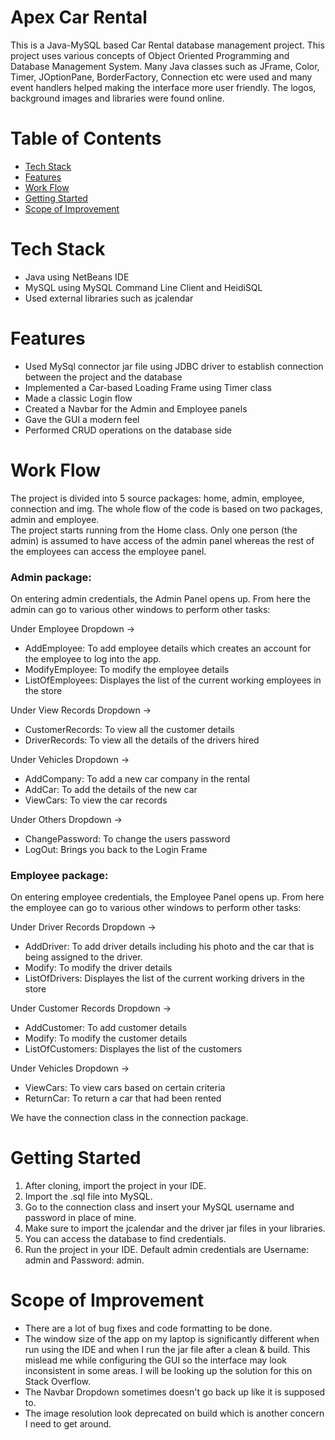 # Apex Car Rental
This is a Java-MySQL based Car Rental database management project. This project uses various concepts of Object Oriented Programming and Database Management System. Many Java classes such as JFrame, Color, Timer, JOptionPane, BorderFactory, Connection etc were used and many event handlers helped making the interface more user friendly. The logos, background images and libraries were found online.

# Table of Contents
- [Tech Stack](#tech-stack)
- [Features](#features)
- [Work Flow](#work-flow)
- [Getting Started](#getting-started)
- [Scope of Improvement](#scope-of-improvement)

# Tech Stack
- Java using NetBeans IDE 
- MySQL using MySQL Command Line Client and HeidiSQL
- Used external libraries such as jcalendar

# Features
- Used MySql connector jar file using JDBC driver to establish connection between the project and the database
- Implemented a Car-based Loading Frame using Timer class
- Made a classic Login flow
- Created a Navbar for the Admin and Employee panels
- Gave the GUI a modern feel
- Performed CRUD operations on the database side

# Work Flow
The project is divided into 5 source packages: home, admin, employee, connection and img. The whole flow of the code is based on two packages, admin and employee. <br>
The project starts running from the Home class. Only one person (the admin) is assumed to have access of the admin panel whereas the rest of the employees can access the employee panel. <br>

<h3>Admin package:</h3> On entering admin credentials, the Admin Panel opens up. From here the admin can go to various other windows to perform other tasks:<br>

Under Employee Dropdown -><br>
- AddEmployee: To add employee details which creates an account for the employee to log into the app.<br>
- ModifyEmployee: To modify the employee details<br>
- ListOfEmployees: Displayes the list of the current working employees in the store<br>

Under View Records Dropdown -><br>
- CustomerRecords: To view all the customer details<br>
- DriverRecords: To view all the details of the drivers hired<br>

Under Vehicles Dropdown -><br>
- AddCompany: To add a new car company in the rental<br>
- AddCar: To add the details of the new car<br>
- ViewCars: To view the car records<br>

Under Others Dropdown -><br>
- ChangePassword: To change the users password<br>
- LogOut: Brings you back to the Login Frame<br>

<h3>Employee package:</h3> On entering employee credentials, the Employee Panel opens up. From here the employee can go to various other windows to perform other tasks:<br>

Under Driver Records Dropdown -><br>
- AddDriver: To add driver details including his photo and the car that is being assigned to the driver.<br>
- Modify: To modify the driver details<br>
- ListOfDrivers: Displayes the list of the current working drivers in the store<br>

Under Customer Records Dropdown -><br>
- AddCustomer: To add customer details <br>
- Modify: To modify the customer details<br>
- ListOfCustomers: Displayes the list of the customers <br>

Under Vehicles Dropdown -><br>
- ViewCars: To view cars based on certain criteria <br>
- ReturnCar: To return a car that had been rented

We have the connection class in the connection package.

# Getting Started
1. After cloning, import the project in your IDE.
2. Import the .sql file into MySQL.
3. Go to the connection class and insert your MySQL username and password in place of mine.
4. Make sure to import the jcalendar and the driver jar files in your libraries.
5. You can access the database to find credentials.
6. Run the project in your IDE. Default admin credentials are Username: admin and Password: admin.

# Scope of Improvement
- There are a lot of bug fixes and code formatting to be done.
- The window size of the app on my laptop is significantly different when run using the IDE and when I run the jar file after a clean & build. This mislead me while configuring the GUI so the interface may look inconsistent in some areas. I will be looking up the solution for this on Stack Overflow.
- The Navbar Dropdown sometimes doesn't go back up like it is supposed to.
- The image resolution look deprecated on build which is another concern I need to get around.






